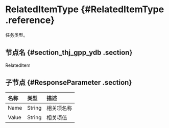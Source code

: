 # RelatedItemType {#RelatedItemType .reference}

任务类型。

## 节点名 {#section_thj_gpp_ydb .section}

RelatedItem

## 子节点 {#ResponseParameter .section}

|名称|类型|描述|
|:-|:-|:-|
|Name|String|相关项名称|
|Value|String|相关项值|

